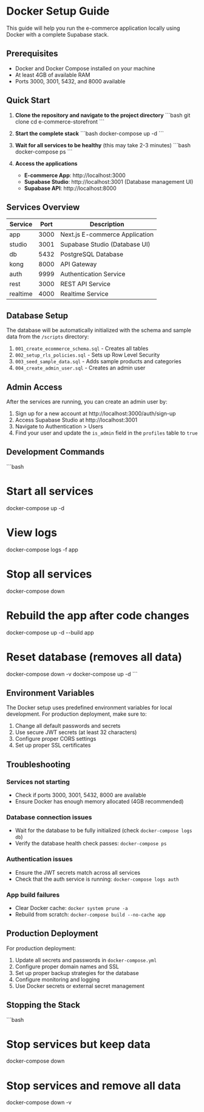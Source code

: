 # Docker Setup Guide

This guide will help you run the e-commerce application locally using Docker with a complete Supabase stack.

## Prerequisites

- Docker and Docker Compose installed on your machine
- At least 4GB of available RAM
- Ports 3000, 3001, 5432, and 8000 available

## Quick Start

1. **Clone the repository and navigate to the project directory**
   \`\`\`bash
   git clone <your-repo-url>
   cd e-commerce-storefront
   \`\`\`

2. **Start the complete stack**
   \`\`\`bash
   docker-compose up -d
   \`\`\`

3. **Wait for all services to be healthy** (this may take 2-3 minutes)
   \`\`\`bash
   docker-compose ps
   \`\`\`

4. **Access the applications**
   - **E-commerce App**: http://localhost:3000
   - **Supabase Studio**: http://localhost:3001 (Database management UI)
   - **Supabase API**: http://localhost:8000

## Services Overview

| Service | Port | Description |
|---------|------|-------------|
| app | 3000 | Next.js E-commerce Application |
| studio | 3001 | Supabase Studio (Database UI) |
| db | 5432 | PostgreSQL Database |
| kong | 8000 | API Gateway |
| auth | 9999 | Authentication Service |
| rest | 3000 | REST API Service |
| realtime | 4000 | Realtime Service |

## Database Setup

The database will be automatically initialized with the schema and sample data from the `/scripts` directory:

1. `001_create_ecommerce_schema.sql` - Creates all tables
2. `002_setup_rls_policies.sql` - Sets up Row Level Security
3. `003_seed_sample_data.sql` - Adds sample products and categories
4. `004_create_admin_user.sql` - Creates an admin user

## Admin Access

After the services are running, you can create an admin user by:

1. Sign up for a new account at http://localhost:3000/auth/sign-up
2. Access Supabase Studio at http://localhost:3001
3. Navigate to Authentication > Users
4. Find your user and update the `is_admin` field in the `profiles` table to `true`

## Development Commands

\`\`\`bash
# Start all services
docker-compose up -d

# View logs
docker-compose logs -f app

# Stop all services
docker-compose down

# Rebuild the app after code changes
docker-compose up -d --build app

# Reset database (removes all data)
docker-compose down -v
docker-compose up -d
\`\`\`

## Environment Variables

The Docker setup uses predefined environment variables for local development. For production deployment, make sure to:

1. Change all default passwords and secrets
2. Use secure JWT secrets (at least 32 characters)
3. Configure proper CORS settings
4. Set up proper SSL certificates

## Troubleshooting

### Services not starting
- Check if ports 3000, 3001, 5432, 8000 are available
- Ensure Docker has enough memory allocated (4GB recommended)

### Database connection issues
- Wait for the database to be fully initialized (check `docker-compose logs db`)
- Verify the database health check passes: `docker-compose ps`

### Authentication issues
- Ensure the JWT secrets match across all services
- Check that the auth service is running: `docker-compose logs auth`

### App build failures
- Clear Docker cache: `docker system prune -a`
- Rebuild from scratch: `docker-compose build --no-cache app`

## Production Deployment

For production deployment:

1. Update all secrets and passwords in `docker-compose.yml`
2. Configure proper domain names and SSL
3. Set up proper backup strategies for the database
4. Configure monitoring and logging
5. Use Docker secrets or external secret management

## Stopping the Stack

\`\`\`bash
# Stop services but keep data
docker-compose down

# Stop services and remove all data
docker-compose down -v
